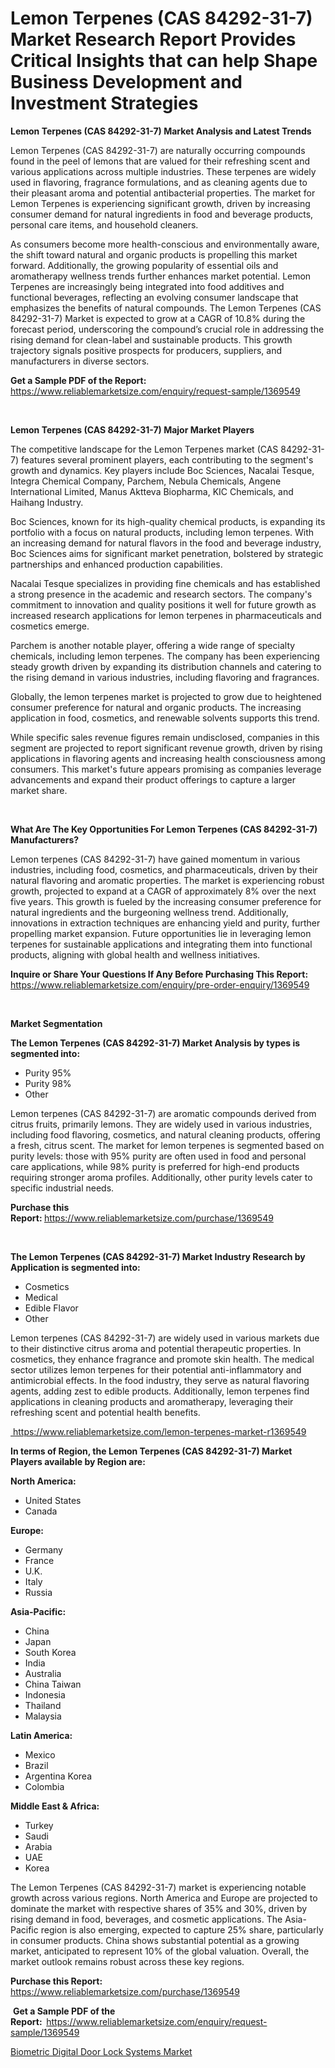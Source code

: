 <p><h1>Lemon Terpenes (CAS 84292-31-7) Market Research Report Provides Critical Insights that can help Shape Business Development and Investment Strategies</h1></p><p><strong>Lemon Terpenes (CAS 84292-31-7) Market Analysis and Latest Trends</strong></p>
<p><p>Lemon Terpenes (CAS 84292-31-7) are naturally occurring compounds found in the peel of lemons that are valued for their refreshing scent and various applications across multiple industries. These terpenes are widely used in flavoring, fragrance formulations, and as cleaning agents due to their pleasant aroma and potential antibacterial properties. The market for Lemon Terpenes is experiencing significant growth, driven by increasing consumer demand for natural ingredients in food and beverage products, personal care items, and household cleaners.</p><p>As consumers become more health-conscious and environmentally aware, the shift toward natural and organic products is propelling this market forward. Additionally, the growing popularity of essential oils and aromatherapy wellness trends further enhances market potential. Lemon Terpenes are increasingly being integrated into food additives and functional beverages, reflecting an evolving consumer landscape that emphasizes the benefits of natural compounds. The Lemon Terpenes (CAS 84292-31-7) Market is expected to grow at a CAGR of 10.8% during the forecast period, underscoring the compound’s crucial role in addressing the rising demand for clean-label and sustainable products. This growth trajectory signals positive prospects for producers, suppliers, and manufacturers in diverse sectors.</p></p>
<p><strong>Get a Sample PDF of the Report:&nbsp;</strong> <a href="https://www.reliablemarketsize.com/enquiry/request-sample/1369549?utm_campaign=3452&utm_medium=2&utm_source=Github&utm_content=ia&utm_term=22032025&utm_id=lemon-terpenes-cas-84292-31-7">https://www.reliablemarketsize.com/enquiry/request-sample/1369549</a></p>
<p>&nbsp;</p>
<p><strong>Lemon Terpenes (CAS 84292-31-7) Major Market Players</strong></p>
<p><p>The competitive landscape for the Lemon Terpenes market (CAS 84292-31-7) features several prominent players, each contributing to the segment's growth and dynamics. Key players include Boc Sciences, Nacalai Tesque, Integra Chemical Company, Parchem, Nebula Chemicals, Angene International Limited, Manus Aktteva Biopharma, KIC Chemicals, and Haihang Industry.</p><p>Boc Sciences, known for its high-quality chemical products, is expanding its portfolio with a focus on natural products, including lemon terpenes. With an increasing demand for natural flavors in the food and beverage industry, Boc Sciences aims for significant market penetration, bolstered by strategic partnerships and enhanced production capabilities.</p><p>Nacalai Tesque specializes in providing fine chemicals and has established a strong presence in the academic and research sectors. The company's commitment to innovation and quality positions it well for future growth as increased research applications for lemon terpenes in pharmaceuticals and cosmetics emerge.</p><p>Parchem is another notable player, offering a wide range of specialty chemicals, including lemon terpenes. The company has been experiencing steady growth driven by expanding its distribution channels and catering to the rising demand in various industries, including flavoring and fragrances.</p><p>Globally, the lemon terpenes market is projected to grow due to heightened consumer preference for natural and organic products. The increasing application in food, cosmetics, and renewable solvents supports this trend.</p><p>While specific sales revenue figures remain undisclosed, companies in this segment are projected to report significant revenue growth, driven by rising applications in flavoring agents and increasing health consciousness among consumers. This market's future appears promising as companies leverage advancements and expand their product offerings to capture a larger market share.</p></p>
<p>&nbsp;</p>
<p><strong>What Are The Key Opportunities For Lemon Terpenes (CAS 84292-31-7) Manufacturers?</strong></p>
<p><p>Lemon terpenes (CAS 84292-31-7) have gained momentum in various industries, including food, cosmetics, and pharmaceuticals, driven by their natural flavoring and aromatic properties. The market is experiencing robust growth, projected to expand at a CAGR of approximately 8% over the next five years. This growth is fueled by the increasing consumer preference for natural ingredients and the burgeoning wellness trend. Additionally, innovations in extraction techniques are enhancing yield and purity, further propelling market expansion. Future opportunities lie in leveraging lemon terpenes for sustainable applications and integrating them into functional products, aligning with global health and wellness initiatives.</p></p>
<p><strong>Inquire or Share Your Questions If Any Before Purchasing This Report:</strong> <a href="https://www.reliablemarketsize.com/enquiry/pre-order-enquiry/1369549?utm_campaign=3452&utm_medium=2&utm_source=Github&utm_content=ia&utm_term=22032025&utm_id=lemon-terpenes-cas-84292-31-7">https://www.reliablemarketsize.com/enquiry/pre-order-enquiry/1369549</a></p>
<p>&nbsp;</p>
<p><strong>Market Segmentation</strong></p>
<p><strong>The Lemon Terpenes (CAS 84292-31-7) Market Analysis by types is segmented into:</strong></p>
<p><ul><li>Purity 95%</li><li>Purity 98%</li><li>Other</li></ul></p>
<p><p>Lemon terpenes (CAS 84292-31-7) are aromatic compounds derived from citrus fruits, primarily lemons. They are widely used in various industries, including food flavoring, cosmetics, and natural cleaning products, offering a fresh, citrus scent. The market for lemon terpenes is segmented based on purity levels: those with 95% purity are often used in food and personal care applications, while 98% purity is preferred for high-end products requiring stronger aroma profiles. Additionally, other purity levels cater to specific industrial needs.</p></p>
<p><strong>Purchase this Report:&nbsp;</strong><a href="https://www.reliablemarketsize.com/purchase/1369549?utm_campaign=3452&utm_medium=2&utm_source=Github&utm_content=ia&utm_term=22032025&utm_id=lemon-terpenes-cas-84292-31-7">https://www.reliablemarketsize.com/purchase/1369549</a></p>
<p>&nbsp;</p>
<p><strong>The Lemon Terpenes (CAS 84292-31-7) Market Industry Research by Application is segmented into:</strong></p>
<p><ul><li>Cosmetics</li><li>Medical</li><li>Edible Flavor</li><li>Other</li></ul></p>
<p><p>Lemon terpenes (CAS 84292-31-7) are widely used in various markets due to their distinctive citrus aroma and potential therapeutic properties. In cosmetics, they enhance fragrance and promote skin health. The medical sector utilizes lemon terpenes for their potential anti-inflammatory and antimicrobial effects. In the food industry, they serve as natural flavoring agents, adding zest to edible products. Additionally, lemon terpenes find applications in cleaning products and aromatherapy, leveraging their refreshing scent and potential health benefits.</p></p>
<p><a href="https://www.reliablemarketsize.com/lemon-terpenes-market-r1369549?utm_campaign=3452&utm_medium=2&utm_source=Github&utm_content=ia&utm_term=22032025&utm_id=lemon-terpenes-cas-84292-31-7">&nbsp;https://www.reliablemarketsize.com/lemon-terpenes-market-r1369549</a></p>
<p><strong>In terms of Region, the Lemon Terpenes (CAS 84292-31-7) Market Players available by Region are:</strong></p>
<p>
    <p> <strong> North America: </strong>
        <ul>
            <li>United States</li>
            <li>Canada</li>
        </ul>
        </p> 
    <p> <strong> Europe: </strong>
        <ul>
            <li>Germany</li>
            <li>France</li>
            <li>U.K.</li>
            <li>Italy</li>
            <li>Russia</li>
        </ul>
        </p> 
    <p> <strong> Asia-Pacific: </strong>
        <ul>
            <li>China</li>
            <li>Japan</li>
            <li>South Korea</li>
            <li>India</li>
            <li>Australia</li>
            <li>China Taiwan</li>
            <li>Indonesia</li>
            <li>Thailand</li>
            <li>Malaysia</li>
        </ul>
        </p> 
    <p> <strong> Latin America: </strong>
        <ul>
            <li>Mexico</li>
            <li>Brazil</li>
            <li>Argentina Korea</li>
            <li>Colombia</li>
        </ul>
        </p> 
    <p> <strong> Middle East & Africa: </strong>
        <ul>
            <li>Turkey</li>
            <li>Saudi</li>
            <li>Arabia</li>
            <li>UAE</li>
            <li>Korea</li>
        </ul>
    </p>
    </p>
<p><p>The Lemon Terpenes (CAS 84292-31-7) market is experiencing notable growth across various regions. North America and Europe are projected to dominate the market with respective shares of 35% and 30%, driven by rising demand in food, beverages, and cosmetic applications. The Asia-Pacific region is also emerging, expected to capture 25% share, particularly in consumer products. China shows substantial potential as a growing market, anticipated to represent 10% of the global valuation. Overall, the market outlook remains robust across these key regions.</p></p>
<p><strong>Purchase this Report: </strong><a href="https://www.reliablemarketsize.com/purchase/1369549?utm_campaign=3452&utm_medium=2&utm_source=Github&utm_content=ia&utm_term=22032025&utm_id=lemon-terpenes-cas-84292-31-7">https://www.reliablemarketsize.com/purchase/1369549</a></p>
<p>&nbsp;<strong>Get a Sample PDF of the Report:&nbsp;&nbsp;</strong><a href="https://www.reliablemarketsize.com/enquiry/request-sample/1369549?utm_campaign=3452&utm_medium=2&utm_source=Github&utm_content=ia&utm_term=22032025&utm_id=lemon-terpenes-cas-84292-31-7">https://www.reliablemarketsize.com/enquiry/request-sample/1369549</a></p>
<p><strong></strong></p>
<p><p><a href="https://github.com/jhoonatsev/Market-Research-Report-List-1/blob/main/biometric-digital-door-lock-systems-market.md?utm_campaign=3452&utm_medium=2&utm_source=Github&utm_content=ia&utm_term=22032025&utm_id=lemon-terpenes-cas-84292-31-7">Biometric Digital Door Lock Systems Market</a></p></p>